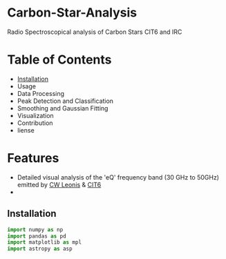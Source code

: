 # Carbon-Star-Analysis
Radio Spectroscopical analysis of Carbon Stars CIT6 and IRC 

# Table of Contents
- [Installation](#installation)
- Usage
- Data Processing
- Peak Detection and Classification
- Smoothing and Gaussian Fitting
- Visualization
- Contribution
- liense 



# Features
- Detailed visual analysis of the 'eQ' frequency band (30 GHz to 50GHz) emitted by [CW Leonis](https://en.wikipedia.org/wiki/CW_Leonis) & [CIT6](https://en.wikipedia.org/wiki/CIT_6)
- 


## Installation 

```python 
import numpy as np
import pandas as pd
import matplotlib as mpl
import astropy as asp

```
